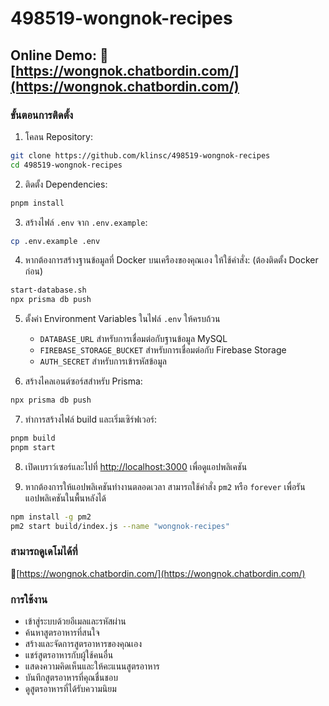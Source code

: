 # 498519-wongnok-recipes

## Online Demo: 🍳[https://wongnok.chatbordin.com/](https://wongnok.chatbordin.com/)

### ขั้นตอนการติดตั้ง

1. โคลน Repository:

```bash
git clone https://github.com/klinsc/498519-wongnok-recipes
cd 498519-wongnok-recipes
```

2. ติดตั้ง Dependencies:

```bash
pnpm install
```

3. สร้างไฟล์ `.env` จาก `.env.example`:

```bash
cp .env.example .env
```

4. หากต้องการสร้างฐานข้อมูลที่ Docker บนเครืองของคุณเอง ให้ใช้คำสั่ง: (ต้องติดตั้ง Docker ก่อน)

```bash
start-database.sh
npx prisma db push
```

5. ตั้งค่า Environment Variables ในไฟล์ `.env` ให้ครบถ้วน

   - `DATABASE_URL` สำหรับการเชื่อมต่อกับฐานข้อมูล MySQL
   - `FIREBASE_STORAGE_BUCKET` สำหรับการเชื่อมต่อกับ Firebase Storage
   - `AUTH_SECRET` สำหรับการเข้ารหัสข้อมูล

6. สร้างไคลเอนต์ซอร์สสำหรับ Prisma:

```bash
npx prisma db push
```

7. ทำการสร้างไฟล์ build และเริ่มเซิร์ฟเวอร์:

```bash
pnpm build
pnpm start
```

8. เปิดเบราว์เซอร์และไปที่ [http://localhost:3000](http://localhost:3000) เพื่อดูแอปพลิเคชัน

9. หากต้องการให้แอปพลิเคชันทำงานตลอดเวลา สามารถใช้คำสั่ง `pm2` หรือ `forever` เพื่อรันแอปพลิเคชันในพื้นหลังได้

```bash
npm install -g pm2
pm2 start build/index.js --name "wongnok-recipes"
```

### สามารถดูเดโมได้ที่

🍳[https://wongnok.chatbordin.com/](https://wongnok.chatbordin.com/)

### การใช้งาน

- เข้าสู่ระบบด้วยอีเมลและรหัสผ่าน
- ค้นหาสูตรอาหารที่สนใจ
- สร้างและจัดการสูตรอาหารของคุณเอง
- แชร์สูตรอาหารกับผู้ใช้คนอื่น
- แสดงความคิดเห็นและให้คะแนนสูตรอาหาร
- บันทึกสูตรอาหารที่คุณชื่นชอบ
- ดูสูตรอาหารที่ได้รับความนิยม
